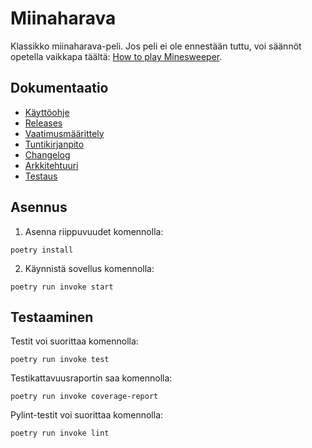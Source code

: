 # Miinaharava

Klassikko miinaharava-peli. Jos peli ei ole ennestään tuttu, voi säännöt opetella vaikkapa täältä: [How to play Minesweeper](https://minesweepergame.com/strategy/how-to-play-minesweeper.php).

## Dokumentaatio

* [Käyttöohje](https://github.com/akskokki/ot-harjoitustyo/blob/master/dokumentaatio/kayttoohje.md)
* [Releases](https://github.com/akskokki/ot-harjoitustyo/releases)
* [Vaatimusmäärittely](https://github.com/akskokki/ot-harjoitustyo/blob/master/dokumentaatio/vaatimusmaarittely.md)
* [Tuntikirjanpito](https://github.com/akskokki/ot-harjoitustyo/blob/master/dokumentaatio/tuntikirjanpito.md)
* [Changelog](https://github.com/akskokki/ot-harjoitustyo/blob/master/dokumentaatio/changelog.md)
* [Arkkitehtuuri](https://github.com/akskokki/ot-harjoitustyo/blob/master/dokumentaatio/arkkitehtuuri.md)
* [Testaus](https://github.com/akskokki/ot-harjoitustyo/blob/master/dokumentaatio/testaus.md)

## Asennus

1. Asenna riippuvuudet komennolla:

```
poetry install
```

2. Käynnistä sovellus komennolla:

```
poetry run invoke start
```

## Testaaminen

Testit voi suorittaa komennolla:
```
poetry run invoke test
```

Testikattavuusraportin saa komennolla:
```
poetry run invoke coverage-report
```

Pylint-testit voi suorittaa komennolla:
```
poetry run invoke lint
```
